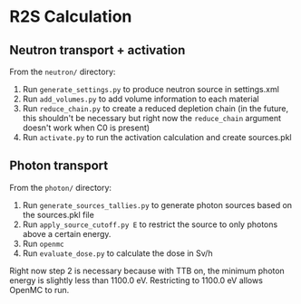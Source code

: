 # R2S Calculation

## Neutron transport + activation

From the `neutron/` directory:

1. Run `generate_settings.py` to produce neutron source in settings.xml
2. Run `add_volumes.py` to add volume information to each material
3. Run `reduce_chain.py` to create a reduced depletion chain (in the future,
   this shouldn't be necessary but right now the `reduce_chain` argument doesn't
   work when C0 is present)
4. Run `activate.py` to run the activation calculation and create sources.pkl

## Photon transport

From the `photon/` directory:

1. Run `generate_sources_tallies.py` to generate photon sources based on the
   sources.pkl file
2. Run `apply_source_cutoff.py E` to restrict the source to only photons above a
   certain energy.
2. Run `openmc`
3. Run `evaluate_dose.py` to calculate the dose in Sv/h

Right now step 2 is necessary because with TTB on, the minimum photon energy is
slightly less than 1100.0 eV. Restricting to 1100.0 eV allows OpenMC to run.
